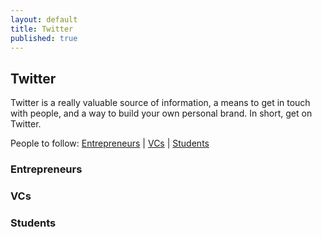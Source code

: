 ```yaml
---
layout: default
title: Twitter
published: true
---
```


## Twitter

Twitter is a really valuable source of information, a means to get in touch with people, and a way to build your own personal brand. In short, get on Twitter.

People to follow: [Entrepreneurs](/twitter#entrepreneurs) | [VCs](/twitter#vcs) | [Students](/twitter#students)

### Entrepreneurs



### VCs

### Students